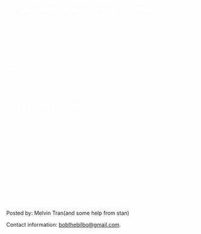 <DOCTYPE html>
<html>
<head>
<style>
div {
    border: 1px solid black;
    background-color: lightgrey;
    padding: 50px 30px 50px 80px;
}
</style>
</head>
<body background="http://na.leagueoflegends.com/sites/default/files/upload/art/morgana_vs_ahri_3.jpg">
<h1 style="color:white;"><b>Strategies and Laning Phase</b></h1>



<br>
<p style="color:white;">Laning phase can be difficult to think through.Its also one of the most influencial phases of the game and for many players its the reason why they lose games or why they win games.This video above showcases animation cancels,auto attack resets,and other tips to help you strategize against your laners.</p>

<br><br><br>
<h2 style="color:white;"><b>Early game Lane Phase</b></h2>
<p style="color:white;">The early game can influence your games very heavily,as they can give you a lead,but does not mean it ensures victory.Early game is a test to see whether you can withstand being tilted or can carefully make your way to mid game without any casualties.</p>

<br><br><br>
<h2 style="color:white;"><b></b></h2>
<p style="color:white;"></p>

<br><br><br>
<h2 style="color:white;"><b></b></h2>
<p style="color:white;"></p>

</body>

<footer>
  <p>Posted by: Melvin Tran(and some help from stan)</p>
  <p>Contact information: <a href="bobthebilbo@gmail.com">
  bobthebilbo@gmail.com</a>.</p>
</footer>
</html>
